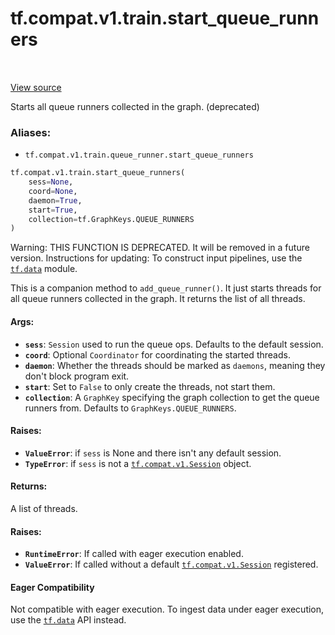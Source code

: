 <div itemscope itemtype="http://developers.google.com/ReferenceObject">
<meta itemprop="name" content="tf.compat.v1.train.start_queue_runners" />
<meta itemprop="path" content="Stable" />
</div>

# tf.compat.v1.train.start_queue_runners

<!-- Insert buttons -->

<table class="tfo-notebook-buttons tfo-api" align="left">
</table>

<a target="_blank" href="/code/stable/tensorflow/python/training/queue_runner_impl.py">View source</a>



<!-- Start diff -->
Starts all queue runners collected in the graph. (deprecated)

### Aliases:

* `tf.compat.v1.train.queue_runner.start_queue_runners`


``` python
tf.compat.v1.train.start_queue_runners(
    sess=None,
    coord=None,
    daemon=True,
    start=True,
    collection=tf.GraphKeys.QUEUE_RUNNERS
)
```



<!-- Placeholder for "Used in" -->

Warning: THIS FUNCTION IS DEPRECATED. It will be removed in a future version.
Instructions for updating:
To construct input pipelines, use the <a href="../../../../tf/data.md"><code>tf.data</code></a> module.

This is a companion method to `add_queue_runner()`.  It just starts
threads for all queue runners collected in the graph.  It returns
the list of all threads.

#### Args:


* <b>`sess`</b>: `Session` used to run the queue ops.  Defaults to the
  default session.
* <b>`coord`</b>: Optional `Coordinator` for coordinating the started threads.
* <b>`daemon`</b>: Whether the threads should be marked as `daemons`, meaning
  they don't block program exit.
* <b>`start`</b>: Set to `False` to only create the threads, not start them.
* <b>`collection`</b>: A `GraphKey` specifying the graph collection to
  get the queue runners from.  Defaults to `GraphKeys.QUEUE_RUNNERS`.


#### Raises:


* <b>`ValueError`</b>: if `sess` is None and there isn't any default session.
* <b>`TypeError`</b>: if `sess` is not a <a href="../../../../tf/compat/v1/Session.md"><code>tf.compat.v1.Session</code></a> object.


#### Returns:

A list of threads.



#### Raises:


* <b>`RuntimeError`</b>: If called with eager execution enabled.
* <b>`ValueError`</b>: If called without a default <a href="../../../../tf/compat/v1/Session.md"><code>tf.compat.v1.Session</code></a> registered.



#### Eager Compatibility
Not compatible with eager execution. To ingest data under eager execution,
use the <a href="../../../../tf/data.md"><code>tf.data</code></a> API instead.

